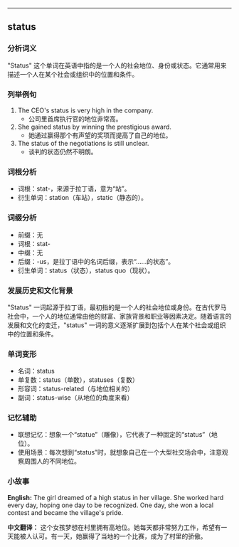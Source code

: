 
---------------
## status
### 分析词义
"Status" 这个单词在英语中指的是一个人的社会地位、身份或状态。它通常用来描述一个人在某个社会或组织中的位置和条件。

### 列举例句
1. The CEO's status is very high in the company.
   - 公司里首席执行官的地位非常高。
2. She gained status by winning the prestigious award.
   - 她通过赢得那个有声望的奖项而提高了自己的地位。
3. The status of the negotiations is still unclear.
   - 谈判的状态仍然不明朗。

### 词根分析
- 词根：stat-，来源于拉丁语，意为“站”。
- 衍生单词：station（车站），static（静态的）。

### 词缀分析
- 前缀：无
- 词根：stat-
- 中缀：无
- 后缀：-us，是拉丁语中的名词后缀，表示“……的状态”。
- 衍生单词：status（状态），status quo（现状）。

### 发展历史和文化背景
"Status" 一词起源于拉丁语，最初指的是一个人的社会地位或身份。在古代罗马社会中，一个人的地位通常由他的财富、家族背景和职业等因素决定。随着语言的发展和文化的变迁，"status" 一词的意义逐渐扩展到包括个人在某个社会或组织中的位置和条件。

### 单词变形
- 名词：status
- 单复数：status（单数），statuses（复数）
- 形容词：status-related（与地位相关的）
- 副词：status-wise（从地位的角度来看）

### 记忆辅助
- 联想记忆：想象一个“statue”（雕像），它代表了一种固定的“status”（地位）。
- 使用场景：每次想到“status”时，就想象自己在一个大型社交场合中，注意观察周围人的不同地位。

### 小故事
**English:**
The girl dreamed of a high status in her village. She worked hard every day, hoping one day to be recognized. One day, she won a local contest and became the village's pride.

**中文翻译：**
这个女孩梦想在村里拥有高地位。她每天都非常努力工作，希望有一天能被人认可。有一天，她赢得了当地的一个比赛，成为了村里的骄傲。

